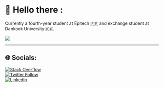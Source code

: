 # 💫 Hello there :
Currently a fourth-year student at Epitech 🇫🇷 and exchange student at Dankook University 🇰🇷.

![](https://github-readme-stats.vercel.app/api/top-langs/?username=Mogza&theme=omni&hide_border=false&include_all_commits=true&count_private=true&layout=compact)

---

## 🌐 Socials:
[![Stack Overflow](https://img.shields.io/badge/Medium-%23000000.svg?style=for-the-badge&logo=medium&logoColor=white)](https://medium.com/@mogza)    
[![Twitter Follow](https://img.shields.io/badge/follow-%4017Mogza-1DA1F2?style=for-the-badge&logo=twitter)](https://twitter.com/17Mogza)       
[![LinkedIn](https://img.shields.io/badge/LinkedIn-%230077B5.svg?style=for-the-badge&logo=linkedin&logoColor=white)](https://www.linkedin.com/in/ma%C3%ABl-mamadou-diagne-89b411259/)    

